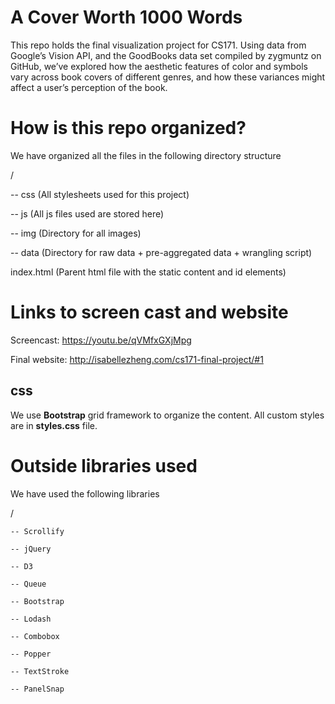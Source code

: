 # A Cover Worth 1000 Words 
This repo holds the final visualization project for CS171. Using data from Google’s Vision API, and the GoodBooks data set compiled by zygmuntz on GitHub, we’ve explored how the aesthetic features of color and symbols vary across book covers of different genres, and how these variances might affect a user’s perception of the book.

# How is this repo organized?
We have organized all the files in the following directory structure

/
  
  -- css (All stylesheets used for this project)
 
  -- js (All js files used are stored here)
  
  -- img (Directory for all images)
  
  -- data (Directory for raw data + pre-aggregated data + wrangling script)
  
index.html (Parent html file with the static content and id elements)

# Links to screen cast and website
Screencast:
https://youtu.be/qVMfxGXjMpg

Final website:
http://isabellezheng.com/cs171-final-project/#1

## css
We use **Bootstrap** grid framework to organize the content. All custom styles are in **styles.css** file.

# Outside libraries used
 We have used the following libraries 
 
 /
 
    -- Scrollify
    
    -- jQuery
    
    -- D3
    
    -- Queue
    
    -- Bootstrap
    
    -- Lodash
    
    -- Combobox
    
    -- Popper
    
    -- TextStroke
    
    -- PanelSnap
    
